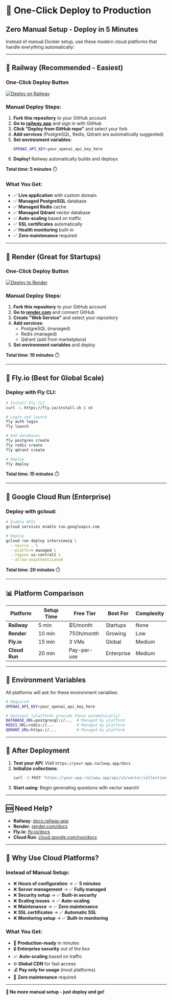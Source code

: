 # 🚀 One-Click Deploy to Production

## **Zero Manual Setup - Deploy in 5 Minutes**

Instead of manual Docker setup, use these modern cloud platforms that handle everything automatically:

---

## 🎯 **Railway (Recommended - Easiest)**

### **One-Click Deploy Button**

[![Deploy on Railway](https://railway.app/button.svg)](https://railway.app/template/deploy?template=https://github.com/your-username/interviewiq-service)

### **Manual Deploy Steps:**

1. **Fork this repository** to your GitHub account
2. **Go to [railway.app](https://railway.app)** and sign in with GitHub
3. **Click "Deploy from GitHub repo"** and select your fork
4. **Add services** (PostgreSQL, Redis, Qdrant are automatically suggested)
5. **Set environment variables**:
   ```bash
   OPENAI_API_KEY=your_openai_api_key_here
   ```
6. **Deploy!** Railway automatically builds and deploys

**Total time: 5 minutes** ⏱️

### **What You Get:**
- ✅ **Live application** with custom domain
- ✅ **Managed PostgreSQL** database
- ✅ **Managed Redis** cache  
- ✅ **Managed Qdrant** vector database
- ✅ **Auto-scaling** based on traffic
- ✅ **SSL certificates** automatically
- ✅ **Health monitoring** built-in
- ✅ **Zero maintenance** required

---

## 🎯 **Render (Great for Startups)**

### **One-Click Deploy Button**

[![Deploy to Render](https://render.com/images/deploy-to-render-button.svg)](https://render.com/deploy?repo=https://github.com/your-username/interviewiq-service)

### **Manual Deploy Steps:**

1. **Fork this repository** to your GitHub account
2. **Go to [render.com](https://render.com)** and connect GitHub
3. **Create "Web Service"** and select your repository
4. **Add services**:
   - PostgreSQL (managed)
   - Redis (managed)
   - Qdrant (add from marketplace)
5. **Set environment variables** and deploy

**Total time: 10 minutes** ⏱️

---

## 🎯 **Fly.io (Best for Global Scale)**

### **Deploy with Fly CLI:**

```bash
# Install Fly CLI
curl -L https://fly.io/install.sh | sh

# Login and launch
fly auth login
fly launch

# Add databases
fly postgres create
fly redis create
fly qdrant create

# Deploy
fly deploy
```

**Total time: 15 minutes** ⏱️

---

## 🎯 **Google Cloud Run (Enterprise)**

### **Deploy with gcloud:**

```bash
# Enable APIs
gcloud services enable run.googleapis.com

# Deploy
gcloud run deploy interviewiq \
  --source . \
  --platform managed \
  --region us-central1 \
  --allow-unauthenticated
```

**Total time: 20 minutes** ⏱️

---

## 📊 **Platform Comparison**

| Platform | Setup Time | Free Tier | Best For | Complexity |
|----------|------------|-----------|----------|------------|
| **Railway** | 5 min | $5/month | Startups | None |
| **Render** | 10 min | 750h/month | Growing | Low |
| **Fly.io** | 15 min | 3 VMs | Global | Medium |
| **Cloud Run** | 20 min | Pay-per-use | Enterprise | Medium |

---

## 🔧 **Environment Variables**

All platforms will ask for these environment variables:

```bash
# Required
OPENAI_API_KEY=your_openai_api_key_here

# Optional (platforms provide these automatically)
DATABASE_URL=postgresql://...  # Managed by platform
REDIS_URL=redis://...          # Managed by platform  
QDRANT_URL=https://...         # Managed by platform
```

---

## 🎉 **After Deployment**

1. **Test your API**: Visit `https://your-app.railway.app/docs`
2. **Initialize collections**: 
   ```bash
   curl -X POST "https://your-app.railway.app/api/v1/vector/collections/initialize"
   ```
3. **Start using**: Begin generating questions with vector search!

---

## 🆘 **Need Help?**

- **Railway**: [docs.railway.app](https://docs.railway.app)
- **Render**: [render.com/docs](https://render.com/docs)
- **Fly.io**: [fly.io/docs](https://fly.io/docs)
- **Cloud Run**: [cloud.google.com/run/docs](https://cloud.google.com/run/docs)

---

## 🚀 **Why Use Cloud Platforms?**

### **Instead of Manual Setup:**
- ❌ **Hours of configuration** → ✅ **5 minutes**
- ❌ **Server management** → ✅ **Fully managed**
- ❌ **Security setup** → ✅ **Built-in security**
- ❌ **Scaling issues** → ✅ **Auto-scaling**
- ❌ **Maintenance** → ✅ **Zero maintenance**
- ❌ **SSL certificates** → ✅ **Automatic SSL**
- ❌ **Monitoring setup** → ✅ **Built-in monitoring**

### **What You Get:**
- 🚀 **Production-ready** in minutes
- 🔒 **Enterprise security** out of the box
- 📈 **Auto-scaling** based on traffic
- 🌐 **Global CDN** for fast access
- 💰 **Pay only for usage** (most platforms)
- 🔧 **Zero maintenance** required

---

**🎉 No more manual setup - just deploy and go!**
